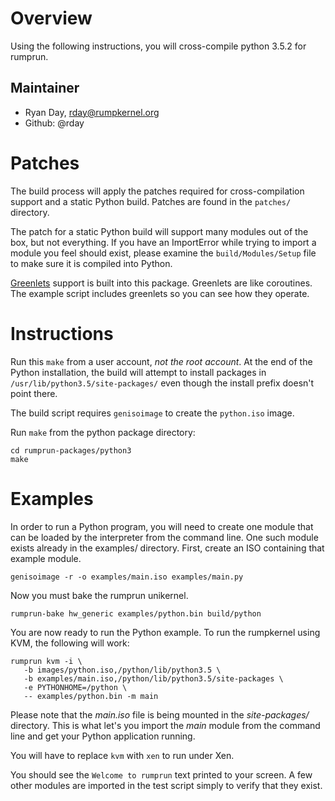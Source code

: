Overview
========

Using the following instructions, you will cross-compile python 3.5.2 for rumprun.

Maintainer
----------

* Ryan Day, rday@rumpkernel.org
* Github: @rday


Patches
=======

The build process will apply the patches required for cross-compilation support
and a static Python build. Patches are found in the `patches/` directory.

The patch for a static Python build will support many modules out of the box,
but not everything. If you have an ImportError while trying to import a module
you feel should exist, please examine the `build/Modules/Setup` file to make
sure it is compiled into Python.

[Greenlets](https://greenlet.readthedocs.io/en/latest/) support is built into this
package. Greenlets are like coroutines. The example script includes greenlets so
you can see how they operate.

Instructions
============

Run this `make` from a user account, *not the root account*. At the end of the
Python installation, the build will attempt to install packages in `/usr/lib/python3.5/site-packages/`
even though the install prefix doesn't point there.

The build script requires `genisoimage` to create the `python.iso` image.

Run `make` from the python package directory:

```
cd rumprun-packages/python3
make
```

Examples
========

In order to run a Python program, you will need to create one module that can be loaded by the
interpreter from the command line. One such module exists already in the examples/ directory. First, 
create an ISO containing that example module.

```
genisoimage -r -o examples/main.iso examples/main.py
```

Now you must bake the rumprun unikernel.

```
rumprun-bake hw_generic examples/python.bin build/python 
```

You are now ready to run the Python example. To run the rumpkernel using KVM, the following will work:

```
rumprun kvm -i \
   -b images/python.iso,/python/lib/python3.5 \
   -b examples/main.iso,/python/lib/python3.5/site-packages \
   -e PYTHONHOME=/python \
   -- examples/python.bin -m main
```

Please note that the *main.iso* file is being mounted in the *site-packages/* directory. This 
is what let's you import the *main* module from the command line and get your Python application
running.

You will have to replace `kvm` with `xen` to run under Xen.

You should see the `Welcome to rumprun` text printed to your screen. A few other modules
are imported in the test script simply to verify that they exist.
